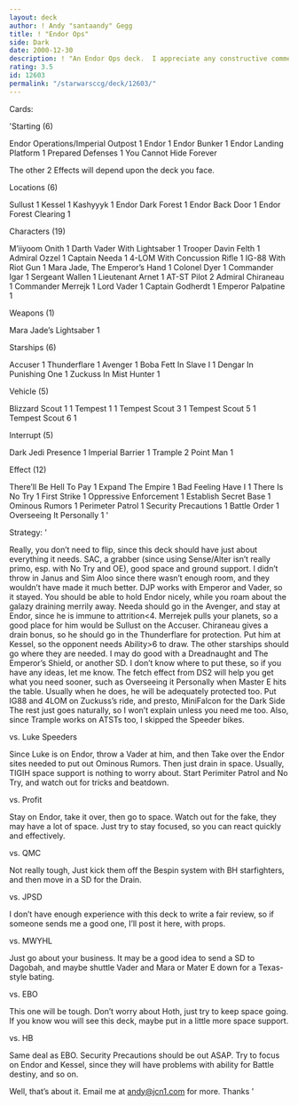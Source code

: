 ```yaml
---
layout: deck
author: ! Andy "santaandy" Gegg
title: ! "Endor Ops"
side: Dark
date: 2000-12-30
description: ! "An Endor Ops deck.  I appreciate any constructive comments, and would appreciate your help.  I am using this for a tourney Jan 5th."
rating: 3.5
id: 12603
permalink: "/starwarsccg/deck/12603/"
---
```

Cards: 

'Starting (6)

Endor Operations/Imperial Outpost 1
Endor 1
Endor Bunker 1
Endor Landing Platform 1
Prepared Defenses 1
You Cannot Hide Forever

The other 2 Effects will
depend upon the deck you face.

Locations (6)

Sullust 1
Kessel 1
Kashyyyk 1
Endor Dark Forest 1
Endor Back Door 1
Endor Forest Clearing 1

Characters (19)

M’iiyoom Onith 1
Darth Vader With Lightsaber 1
Trooper Davin Felth 1
Admiral Ozzel 1
Captain Needa 1
4-LOM With Concussion Rifle 1
IG-88 With Riot Gun 1
Mara Jade, The Emperor’s Hand 1
Colonel Dyer 1
Commander Igar 1
Sergeant Wallen 1
Lieutenant Arnet 1
AT-ST Pilot 2
Admiral Chiraneau 1
Commander Merrejk 1
Lord Vader 1
Captain Godherdt 1
Emperor Palpatine 1

Weapons (1)

Mara Jade’s Lightsaber 1

Starships (6)

Accuser 1
Thunderflare 1
Avenger 1
Boba Fett In Slave I 1
Dengar In Punishing One 1
Zuckuss In Mist Hunter 1

Vehicle (5)

Blizzard Scout 1 1
Tempest 1 1
Tempest Scout 3 1
Tempest Scout 5 1
Tempest Scout 6 1

Interrupt (5)

Dark Jedi Presence 1
Imperial Barrier 1
Trample 2
Point Man 1

Effect (12)

There’ll Be Hell To Pay 1
Expand The Empire 1
Bad Feeling Have I 1
There Is No Try 1
First Strike 1
Oppressive Enforcement 1
Establish Secret Base 1
Ominous Rumors 1
Perimeter Patrol 1
Security Precautions 1
Battle Order 1
Overseeing It Personally 1 '

Strategy: '

Really, you don’t need to flip, since this deck should have just about everything it needs.  SAC, a grabber (since using Sense/Alter isn’t really primo, esp. with No Try and OE), good space and ground support.  I didn’t throw in Janus and Sim Aloo since there wasn’t enough room, and they wouldn’t have made it much better.  DJP works with Emperor and Vader, so it stayed.  You should be able to hold Endor nicely, while you roam about the galazy draining merrily away.  Needa should go in the Avenger, and stay at Endor, since he is immune to attrition<4.  Merrejek pulls your planets, so a good place for him would be Sullust on the Accuser.	Chiraneau gives a drain bonus, so he should go in the Thunderflare for protection.  Put him at Kessel, so the opponent needs Ability>6 to draw.  The other starships should go where they are needed.  I may do good with a Dreadnaught and The Emperor’s Shield, or another SD.  I don’t know where to put these, so if you have any ideas, let me know.	The fetch effect from DS2 will help you get what you need sooner, such as Overseeing it Personally when Master E hits the table.  Usually when he does, he will be adequately protected too.  Put IG88 and 4LOM on Zuckuss’s ride, and presto, MiniFalcon for the Dark Side  The rest just goes naturally, so I won’t explain unless you need me too.  Also, since Trample works on ATSTs too, I skipped the Speeder bikes.

vs. Luke Speeders

Since Luke is on Endor, throw a Vader at him, and then Take over the Endor sites needed to put out Ominous Rumors.  Then just drain in space.  Usually, TIGIH space support is nothing to worry about.	Start Perimiter Patrol and No Try, and watch out for tricks and beatdown.

vs. Profit

Stay on Endor, take it over, then go to space.	Watch out for the fake, they may have a lot of space.  Just try to stay focused, so you can react quickly and effectively.

vs. QMC

Not really tough, Just kick them off the Bespin system with BH starfighters, and then move in a SD for the Drain.

vs. JPSD

I don’t have enough experience with this deck to write a fair review, so if someone sends me a good one, I’ll post it here, with props.

vs. MWYHL

Just go about your business.  It may be a good idea to send a SD to Dagobah, and maybe shuttle Vader and Mara or Mater E down for a Texas-style bating.

vs. EBO

This one will be tough.  Don’t worry about Hoth, just try to keep space going.  If you know wou will see this deck, maybe put in a little more space support.

vs. HB

Same deal as EBO.  Security Precautions should be out ASAP.  Try to focus on Endor and Kessel, since they will have problems with ability for Battle destiny, and so on.

Well, that’s about it.  Email me at andy@jcn1.com for more.  Thanks '
